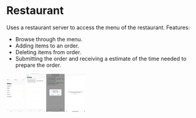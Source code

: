 # Restaurant

Uses a restaurant server to access the menu of the restaurant.
Features:
- Browse through the menu.
- Adding items to an order.
- Deleting items from order.
- Submitting the order and receiving a estimate of the time needed to prepare the order.

<img src="https://raw.githubusercontent.com/ducktales911/Restaurant/master/Schermafbeelding%202019-05-11%20om%2021.18.14.png" width="48">
<img src="https://raw.githubusercontent.com/ducktales911/Restaurant/master/Schermafbeelding%202019-05-11%20om%2021.32.50.png" width="48">
<img src="https://raw.githubusercontent.com/ducktales911/Restaurant/master/Schermafbeelding%202019-05-11%20om%2021.33.37.png" width="48">
<img src="https://raw.githubusercontent.com/ducktales911/Restaurant/master/Schermafbeelding%202019-05-11%20om%2021.33.46.png" width="48">

